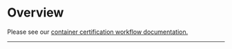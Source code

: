 # Overview

Please see our [container certification workflow documentation.](https://access.redhat.com/documentation/en-us/red\_hat\_software\_certification/8.45/html-single/red\_hat\_software\_certification\_workflow\_guide/index#con\_container-certification\_openshift-sw-cert-workflow-introduction-to-redhat-openshift-operator-certification)

****
